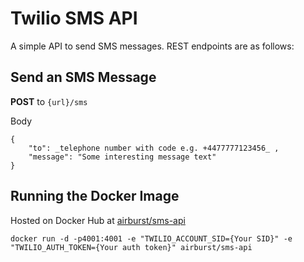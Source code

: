 Twilio SMS API
==================================

A simple API to send SMS messages.  REST endpoints are as follows:

## Send an SMS Message

**POST** to `{url}/sms`

Body
```
{
    "to": _telephone number with code e.g. +4477777123456_ ,
    "message": "Some interesting message text"
}
```

## Running the Docker Image 

Hosted on Docker Hub at [airburst/sms-api](https://hub.docker.com/r/airburst/sms-api/)

```
docker run -d -p4001:4001 -e "TWILIO_ACCOUNT_SID={Your SID}" -e "TWILIO_AUTH_TOKEN={Your auth token}" airburst/sms-api
```
